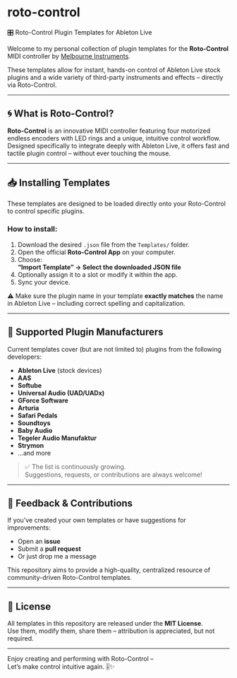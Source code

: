 # roto-control

🎛️ Roto-Control Plugin Templates for Ableton Live

Welcome to my personal collection of plugin templates for the **Roto-Control** MIDI controller by [Melbourne Instruments](https://www.melbourneinstruments.com/rotocontrol).

These templates allow for instant, hands-on control of Ableton Live stock plugins and a wide variety of third-party instruments and effects – directly via Roto-Control.

---

## 🌀 What is Roto-Control?

**Roto-Control** is an innovative MIDI controller featuring four motorized endless encoders with LED rings and a unique, intuitive control workflow.  
Designed specifically to integrate deeply with Ableton Live, it offers fast and tactile plugin control – without ever touching the mouse.

---

## 📥 Installing Templates

These templates are designed to be loaded directly onto your Roto-Control to control specific plugins.

### How to install:

1. Download the desired `.json` file from the `Templates/` folder.
2. Open the official **Roto-Control App** on your computer.
3. Choose:  
   **“Import Template” → Select the downloaded JSON file**
4. Optionally assign it to a slot or modify it within the app.
5. Sync your device.

⚠️ Make sure the plugin name in your template **exactly matches** the name in Ableton Live – including correct spelling and capitalization.

---

## 🎹 Supported Plugin Manufacturers

Current templates cover (but are not limited to) plugins from the following developers:

- **Ableton Live** (stock devices)
- **AAS**
- **Softube**
- **Universal Audio (UAD/UADx)**
- **GForce Software**
- **Arturia**
- **Safari Pedals**
- **Soundtoys**
- **Baby Audio**
- **Tegeler Audio Manufaktur**
- **Strymon**
- ...and more

> ✅ The list is continuously growing.  
> Suggestions, requests, or contributions are always welcome!

---

## 💬 Feedback & Contributions

If you’ve created your own templates or have suggestions for improvements:

- Open an **issue**
- Submit a **pull request**
- Or just drop me a message

This repository aims to provide a high-quality, centralized resource of community-driven Roto-Control templates.

---

## 📜 License

All templates in this repository are released under the **MIT License**.  
Use them, modify them, share them – attribution is appreciated, but not required.

---

Enjoy creating and performing with Roto-Control –  
Let’s make control intuitive again. 🎚️✨

